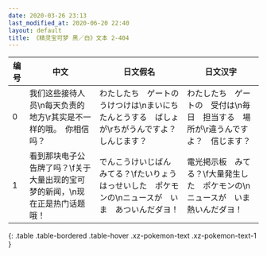 ```yaml
---
date: 2020-03-26 23:13
last_modified_at: 2020-06-20 22:40
layout: default
title: 《精灵宝可梦 黑／白》文本 2-404
---
```

| 编号 | 中文 | 日文假名 | 日文汉字 |
| ---- | ---- | ---- | --- |
| 0 | 我们这些接待人员\n每天负责的地方\r其实是不一样的哦。　你相信吗？ | わたしたち　ゲートの　うけつけは\nまいにち　たんとうする　ばしょが\rちがうんですよ？　しんじます？ | わたしたち　ゲートの　受付は\n毎日　担当する　場所が\r違うんですよ？　信じます？ |
| 1 | 看到那块电子公告牌了吗？\f关于大量出现的宝可梦的新闻，\n现在正是热门话题哦！ | でんこうけいじばん　みてる？\fたいりょうはっせいした　ポケモンの\nニュースが　いま　あついんだダヨ！ | 電光掲示板　みてる？\f大量発生した　ポケモンの\nニュースが　いま　熱いんだダヨ！ |
{: .table .table-bordered .table-hover .xz-pokemon-text .xz-pokemon-text-1 }